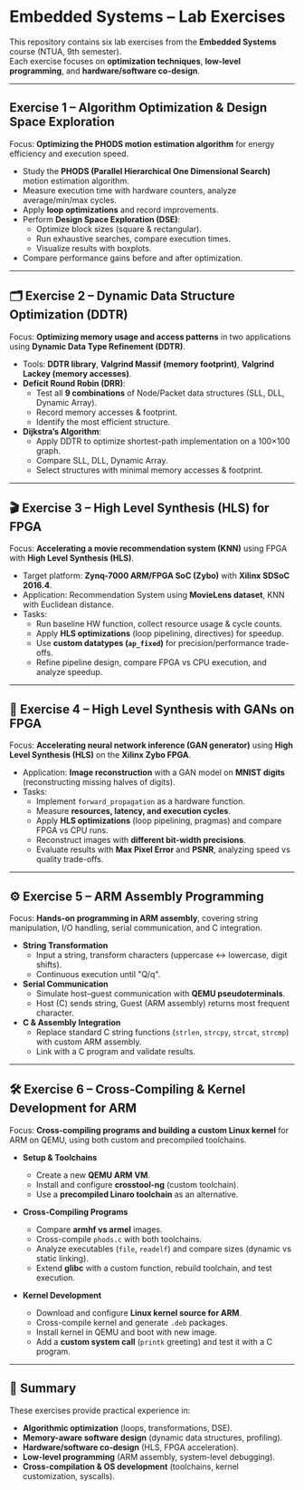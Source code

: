# Embedded Systems – Lab Exercises  

This repository contains six lab exercises from the **Embedded Systems** course (NTUA, 9th semester).  
Each exercise focuses on **optimization techniques**, **low-level programming**, and **hardware/software co-design**.  

---

## Exercise 1 – Algorithm Optimization & Design Space Exploration  

Focus: **Optimizing the PHODS motion estimation algorithm** for energy efficiency and execution speed.  

- Study the **PHODS (Parallel Hierarchical One Dimensional Search)** motion estimation algorithm.  
- Measure execution time with hardware counters, analyze average/min/max cycles.  
- Apply **loop optimizations** and record improvements.  
- Perform **Design Space Exploration (DSE)**:  
  - Optimize block sizes (square & rectangular).  
  - Run exhaustive searches, compare execution times.  
  - Visualize results with boxplots.  
- Compare performance gains before and after optimization.  

---

## 🗂️ Exercise 2 – Dynamic Data Structure Optimization (DDTR)  

Focus: **Optimizing memory usage and access patterns** in two applications using **Dynamic Data Type Refinement (DDTR)**.  

- Tools: **DDTR library**, **Valgrind Massif (memory footprint)**, **Valgrind Lackey (memory accesses)**.  
- **Deficit Round Robin (DRR)**:  
  - Test all **9 combinations** of Node/Packet data structures (SLL, DLL, Dynamic Array).  
  - Record memory accesses & footprint.  
  - Identify the most efficient structure.  
- **Dijkstra’s Algorithm**:  
  - Apply DDTR to optimize shortest-path implementation on a 100×100 graph.  
  - Compare SLL, DLL, Dynamic Array.  
  - Select structures with minimal memory accesses & footprint.  

---

## 🎬 Exercise 3 – High Level Synthesis (HLS) for FPGA  

Focus: **Accelerating a movie recommendation system (KNN)** using FPGA with **High Level Synthesis (HLS)**.  

- Target platform: **Zynq-7000 ARM/FPGA SoC (Zybo)** with **Xilinx SDSoC 2016.4**.  
- Application: Recommendation System using **MovieLens dataset**, KNN with Euclidean distance.  
- Tasks:  
  - Run baseline HW function, collect resource usage & cycle counts.  
  - Apply **HLS optimizations** (loop pipelining, directives) for speedup.  
  - Use **custom datatypes (`ap_fixed`)** for precision/performance trade-offs.  
  - Refine pipeline design, compare FPGA vs CPU execution, and analyze speedup.  

---

## 🧠 Exercise 4 – High Level Synthesis with GANs on FPGA  

Focus: **Accelerating neural network inference (GAN generator)** using **High Level Synthesis (HLS)** on the **Xilinx Zybo FPGA**.  

- Application: **Image reconstruction** with a GAN model on **MNIST digits** (reconstructing missing halves of digits).  
- Tasks:  
  - Implement `forward_propagation` as a hardware function.  
  - Measure **resources, latency, and execution cycles**.  
  - Apply **HLS optimizations** (loop pipelining, pragmas) and compare FPGA vs CPU runs.  
  - Reconstruct images with **different bit-width precisions**.  
  - Evaluate results with **Max Pixel Error** and **PSNR**, analyzing speed vs quality trade-offs.  

---

## ⚙️ Exercise 5 – ARM Assembly Programming  

Focus: **Hands-on programming in ARM assembly**, covering string manipulation, I/O handling, serial communication, and C integration.  

- **String Transformation**  
  - Input a string, transform characters (uppercase ↔ lowercase, digit shifts).  
  - Continuous execution until "Q/q".  
- **Serial Communication**  
  - Simulate host–guest communication with **QEMU pseudoterminals**.  
  - Host (C) sends string, Guest (ARM assembly) returns most frequent character.  
- **C & Assembly Integration**  
  - Replace standard C string functions (`strlen`, `strcpy`, `strcat`, `strcmp`) with custom ARM assembly.  
  - Link with a C program and validate results.  

---

## 🛠️ Exercise 6 – Cross-Compiling & Kernel Development for ARM  

Focus: **Cross-compiling programs and building a custom Linux kernel** for ARM on QEMU, using both custom and precompiled toolchains.  

- **Setup & Toolchains**  
  - Create a new **QEMU ARM VM**.  
  - Install and configure **crosstool-ng** (custom toolchain).  
  - Use a **precompiled Linaro toolchain** as an alternative.  

- **Cross-Compiling Programs**  
  - Compare **armhf vs armel** images.  
  - Cross-compile `phods.c` with both toolchains.  
  - Analyze executables (`file`, `readelf`) and compare sizes (dynamic vs static linking).  
  - Extend **glibc** with a custom function, rebuild toolchain, and test execution.  

- **Kernel Development**  
  - Download and configure **Linux kernel source for ARM**.  
  - Cross-compile kernel and generate `.deb` packages.  
  - Install kernel in QEMU and boot with new image.  
  - Add a **custom system call** (`printk` greeting) and test it with a C program.  

---

## 📌 Summary  

These exercises provide practical experience in:  
- **Algorithmic optimization** (loops, transformations, DSE).  
- **Memory-aware software design** (dynamic data structures, profiling).  
- **Hardware/software co-design** (HLS, FPGA acceleration).  
- **Low-level programming** (ARM assembly, system-level debugging).  
- **Cross-compilation & OS development** (toolchains, kernel customization, syscalls).  
